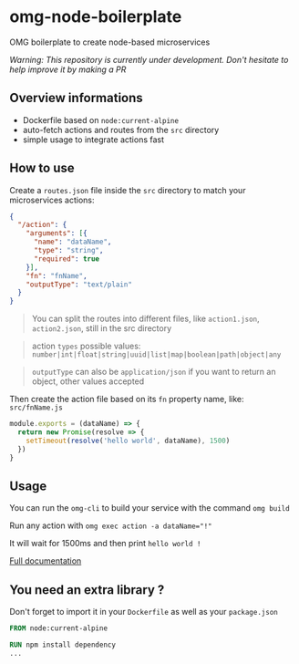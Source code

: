# omg-node-boilerplate
OMG boilerplate to create node-based microservices

_Warning: This repository is currently under development. Don't hesitate to help improve it by making a PR_

## Overview informations
- Dockerfile based on `node:current-alpine`
- auto-fetch actions and routes from the `src` directory
- simple usage to integrate actions fast

## How to use
Create a `routes.json` file inside the `src` directory to match your microservices actions:
```json
{
  "/action": {
    "arguments": [{
      "name": "dataName",
      "type": "string",
      "required": true
    }],
    "fn": "fnName",
    "outputType": "text/plain"
  }
}
```
> You can split the routes into different files, like `action1.json`, `action2.json`, still in the src directory

> action `types` possible values: `number|int|float|string|uuid|list|map|boolean|path|object|any`

> `outputType` can also be `application/json` if you want to return an object, other values accepted

Then create the action file based on its `fn` property name, like: `src/fnName.js`
```js
module.exports = (dataName) => {
  return new Promise(resolve => {
    setTimeout(resolve('hello world', dataName), 1500)
  })
}
```

## Usage
You can run the `omg-cli` to build your service with the command `omg build`

Run any action with `omg exec action -a dataName="!"`

It will wait for 1500ms and then print `hello world !`

[Full documentation](https://microservice.guide)

## You need an extra library ?
Don't forget to import it in your `Dockerfile` as well as your `package.json` 
```Dockerfile
FROM node:current-alpine

RUN npm install dependency
...
```
